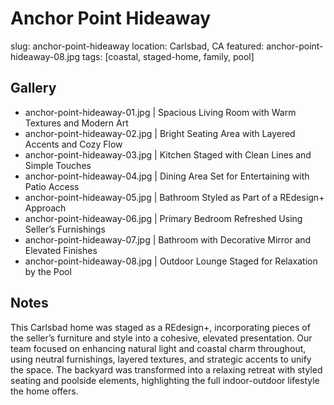 # Anchor Point Hideaway
slug: anchor-point-hideaway
location: Carlsbad, CA
featured: anchor-point-hideaway-08.jpg
tags: [coastal, staged-home, family, pool]

## Gallery
- anchor-point-hideaway-01.jpg | Spacious Living Room with Warm Textures and Modern Art
- anchor-point-hideaway-02.jpg | Bright Seating Area with Layered Accents and Cozy Flow
- anchor-point-hideaway-03.jpg | Kitchen Staged with Clean Lines and Simple Touches
- anchor-point-hideaway-04.jpg | Dining Area Set for Entertaining with Patio Access
- anchor-point-hideaway-05.jpg | Bathroom Styled as Part of a REdesign+ Approach  
- anchor-point-hideaway-06.jpg | Primary Bedroom Refreshed Using Seller’s Furnishings
- anchor-point-hideaway-07.jpg | Bathroom with Decorative Mirror and Elevated Finishes
- anchor-point-hideaway-08.jpg | Outdoor Lounge Staged for Relaxation by the Pool

## Notes
This Carlsbad home was staged as a REdesign+, incorporating pieces of the seller’s furniture and style into a cohesive, elevated presentation. Our team focused on enhancing natural light and coastal charm throughout, using neutral furnishings, layered textures, and strategic accents to unify the space. The backyard was transformed into a relaxing retreat with styled seating and poolside elements, highlighting the full indoor-outdoor lifestyle the home offers.